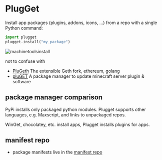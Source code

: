 # PlugGet
Install app packages (plugins, addons, icons, ...) from a repo with a single Python command: 
```python
import plugget
plugget.install("my_package")
```

![machinetoolsinstall](https://user-images.githubusercontent.com/3758308/227316999-adf32b7f-4232-46f5-b0db-1b3dbe26d755.gif)


not to confuse with 
- [PluGeth](https://github.com/openrelayxyz/plugeth) The extensible Geth fork, ethereum, golang
- [pluGET](https://github.com/Neocky/pluGET) A package manager to update minecraft server plugin & software


## package manager comparison
PyPi installs only packaged python modules. 
Plugget supports other languages, e.g. Maxscript, and links to unpackaged repos.

WinGet, chocolatey, etc. install apps, Plugget installs plugins for apps.

## manifest repo
- package manifests live in the [manifest repo](https://github.com/hannesdelbeke/plugget-pkgs)
